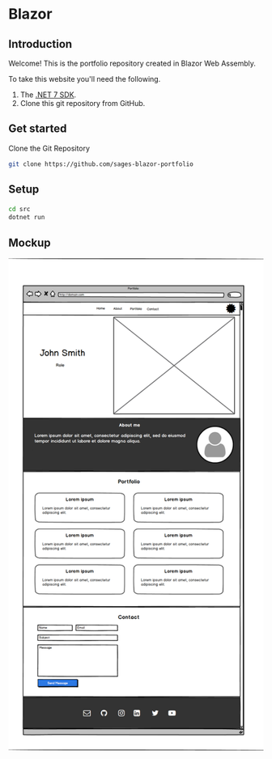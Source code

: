 # Blazor 

## Introduction

Welcome! This is the portfolio repository created in Blazor Web Assembly.

To take this website you'll need the following.

1. The [.NET 7 SDK](https://dotnet.microsoft.com/en-us/download/dotnet/7.0).
2. Clone this git repository from GitHub.

## Get started

Clone the Git Repository
``` bash
git clone https://github.com/sages-blazor-portfolio
```

## Setup
``` bash
cd src
dotnet run
```

## Mockup

![Mockup](/ui-mockup.png)
